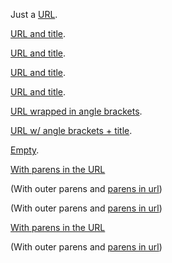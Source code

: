 Just a [URL](/url/).

[URL and title](/url/ "title").

[URL and title](/url/  "title preceded by two spaces").

[URL and title](/url/	"title preceded by a tab").

[URL and title](/url/ "title has spaces afterward"  ).

[URL wrapped in angle brackets](</url/>).

[URL w/ angle brackets + title](</url/> "Here's the title").

[Empty]().

[With parens in the URL](http://en.wikipedia.org/wiki/WIMP_(computing))

(With outer parens and [parens in url](/foo(bar)))

(With outer parens and [parens in url](</foo(bar)>))

[With parens in the URL](/foo(bar) "and a title")

(With outer parens and [parens in url](/foo(bar) "and a title"))

